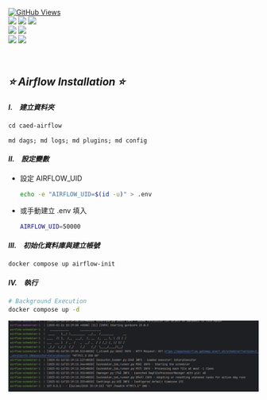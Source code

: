 <a href='https://github.com/dl-jack-123/CAED'><img alt='GitHub Views' src='https://views.whatilearened.today/views/github/dl-jack-123/CAED.svg'> <br> 
[![](https://img.shields.io/badge/Project-Apache_Airflow-blue.svg?style=plastic)](https://github.com/dl-jack-123/CAED) 
[![](https://img.shields.io/badge/Project-Docker-blue.svg?style=plastic)](https://github.com/dl-jack-123/CAED) 
[![](https://img.shields.io/badge/Project-Crawler-blue.svg?style=plastic)](https://github.com/dl-jack-123/CAED) <br>
[![](https://img.shields.io/badge/Language-Python_3.12.0-blue.svg?style=plastic)](https://www.python.org/) 
[![](https://img.shields.io/badge/Operating_System-Windows_10-blue.svg?style=plastic)](https://www.microsoft.com/zh-tw/software-download/windows10) <br>
[![](https://img.shields.io/badge/Database-PostgreSQL-yellow.svg?style=plastic)](https://github.com/dl-jack-123/CAED) 
[![](https://img.shields.io/badge/Database-MongoDB-yellow.svg?style=plastic)](https://github.com/dl-jack-123/CAED)

<br>

## *⭐ Airflow Installation ⭐*

#### *I.　建立資料夾*
```commandline
cd caed-airflow
```
```commandline
md dags; md logs; md plugins; md config
```

#### *II.　設定變數*
- 設定 AIRFLOW_UID 
    ```bash
    echo -e "AIRFLOW_UID=$(id -u)" > .env
    ```
- 或手動建立 .env 填入
    ```bash
    AIRFLOW_UID=50000
    ```

#### *III.　初始化資料庫與建立帳號*
```bash
docker compose up airflow-init
```

#### *IV.　執行*
```bash
# Background Execution
docker compose up -d
```

![jpg](../sample/installation_00.jpg)